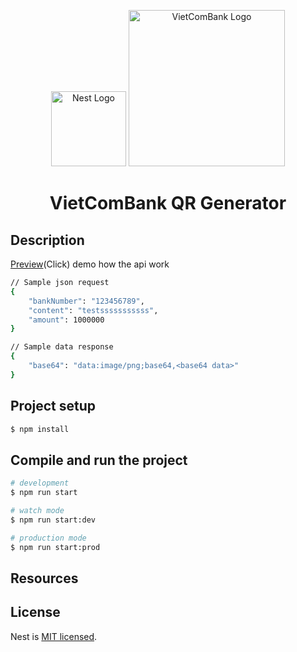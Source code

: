 <p align="center">
  <a href="http://nestjs.com/" target="blank"><img src="https://nestjs.com/img/logo-small.svg" width="120" alt="Nest Logo" /></a>
  <img src="https://vinfruits.com/wp-content/uploads/2024/06/logo-vietcombank-khong-slogan-300x111.png" alt="VietComBank Logo" width="250px">
</p>

</p>
<h1 align="center">VietComBank QR Generator</h1>

## Description

[Preview](https://103.252.93.54)(Click) demo how the api work 

```bash
// Sample json request
{
    "bankNumber": "123456789",
    "content": "testsssssssssss",
    "amount": 1000000
}
```
```bash
// Sample data response
{
    "base64": "data:image/png;base64,<base64 data>"
}
```

## Project setup

```bash
$ npm install
```

## Compile and run the project

```bash
# development
$ npm run start

# watch mode
$ npm run start:dev

# production mode
$ npm run start:prod
```

## Resources


## License

Nest is [MIT licensed](https://github.com/nestjs/nest/blob/master/LICENSE).
